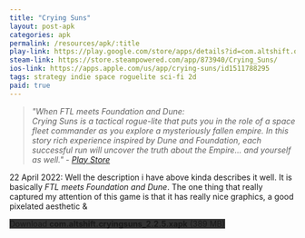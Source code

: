 ```yaml
---
title: "Crying Suns"
layout: post-apk
categories: apk
permalink: /resources/apk/:title
play-link: https://play.google.com/store/apps/details?id=com.altshift.orenda.cryingsuns
steam-link: https://store.steampowered.com/app/873940/Crying_Suns/
ios-link: https://apps.apple.com/us/app/crying-suns/id1511788295
tags: strategy indie space roguelite sci-fi 2d
paid: true
---
```


> _"When FTL meets Foundation and Dune:<br>Crying Suns is a tactical rogue-lite that puts you in the role of a space fleet commander as you explore a mysteriously fallen empire. In this story rich experience inspired by Dune and Foundation, each successful run will uncover the truth about the Empire... and yourself as well." - <a href="https://play.google.com/store/apps/details?id=com.altshift.orenda.cryingsuns">Play Store</a>_

<span class="timestamp">22 April 2022:</span> Well the description i have above kinda describes it well. It is basically _FTL meets Foundation and Dune_. The one thing that really captured my attention of this game is that it has really nice graphics, a good pixelated aesthetic & 

<div class="text-center">
    <a class="btn btn-dark btn-block w-100" onclick='apk("com.altshift.cryingsuns_2.2.5.xapk")' style="text-decoration: none; background-color: #333;"> Download <b>com.altshift.cryingsuns_2.2.5.xapk</b> (389 MB)</a>
</div>
